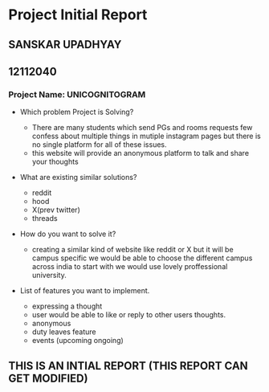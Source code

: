 # Project Initial Report

## SANSKAR UPADHYAY
## 12112040

### Project Name: UNICOGNITOGRAM

- Which problem Project is Solving?

  - There are many students which send PGs and rooms requests few confess about multiple things in mutiple instagram pages but there is no single platform for all of these issues.
  - this website will provide an anonymous platform to talk and share your thoughts

- What are existing similar solutions?

  - reddit
  - hood
  - X(prev twitter)
  - threads

- How do you want to solve it?

  - creating a similar kind of website like reddit or X but it will be campus specific we would be able to choose the different campus across india to start with we would use lovely proffessional university.

- List of features you want to implement.
  - expressing a thought
  - user would be able to like or reply to other users thoughts.
  - anonymous
  - duty leaves feature
  - events (upcoming ongoing)
    

## THIS IS AN INTIAL REPORT (THIS REPORT CAN GET MODIFIED)

